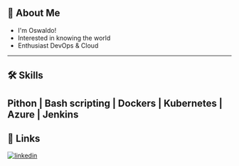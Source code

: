 ## 🚀 About Me
- I'm Oswaldo!
- Interested in knowing the world
- Enthusiast DevOps & Cloud
---
## 🛠 Skills
Pithon | Bash scripting | Dockers | Kubernetes | Azure	| Jenkins
---
## 🔗 Links
[![linkedin](https://img.shields.io/badge/linkedin-0A66C2?style=for-the-badge&logo=linkedin&logoColor=white)](https://www.linkedin.com/in/oswaldo-solano/)
